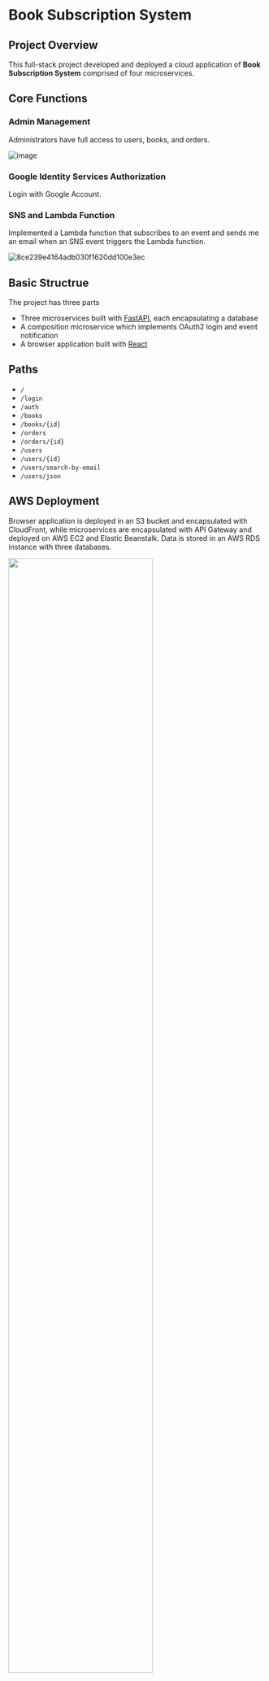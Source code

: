 # Book Subscription System

## Project Overview

This full-stack project developed and deployed a cloud application of **Book Subscription System** comprised of four microservices.

## Core Functions

### Admin Management

Administrators have full access to users, books, and orders.

![image](https://user-images.githubusercontent.com/93358121/209990779-499de1cf-4086-48dc-aff2-08ac1ef8931f.png)

### Google Identity Services Authorization

Login with Google Account.

### SNS and Lambda Function

Implemented a Lambda function that subscribes to an event and sends me an email when an SNS event triggers the Lambda function.

![8ce239e4164adb030f1620dd100e3ec](https://user-images.githubusercontent.com/93358121/209993309-bec301c5-6add-40f5-9eb1-5fe37ee5c52e.jpg)

## Basic Structrue

The project has three parts

- Three microservices built with [FastAPI](https://fastapi.tiangolo.com/), each encapsulating a database
- A composition microservice which implements OAuth2 login and event notification
- A browser application built with [React](https://reactjs.org/)

## Paths

- ```/```
- ```/login```
- ```/auth```
- ```/books```
- ```/books/{id}```
- ```/orders```
- ```/orders/{id}```
- ```/users```
- ```/users/{id}```
- ```/users/search-by-email```
- ```/users/json```

## AWS Deployment

Browser application is deployed in an S3 bucket and encapsulated with CloudFront, while microservices are encapsulated with API Gateway and deployed on AWS EC2 and Elastic Beanstalk. Data is stored in an AWS RDS instance with three databases.

<img src="https://user-images.githubusercontent.com/93358121/209991405-e6bc4b83-0259-4302-be9a-6591c2cea1cd.png" width=75% height=75%>
